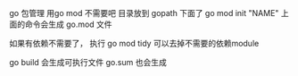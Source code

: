 go 包管理 
用go mod 不需要吧 目录放到 gopath 下面了
go mod init "NAME" 
上面的命令会生成 go.mod 文件  

如果有依赖不需要了， 执行 go mod tidy 可以去掉不需要的依赖module

go build  会生成可执行文件  go.sum 也会生成

